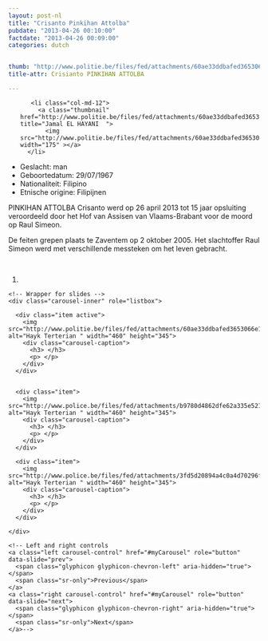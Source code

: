 ```yaml
---
layout: post-nl
title: "Crisanto Pinkihan Attolba"
pubdate: "2013-04-26 00:10:00"
factdate: "2013-04-26 00:09:00"
categories: dutch


thumb: "http://www.politie.be/files/fed/attachments/60ae33ddbafed3653066e1051b813df3.jpg"
title-attr: Crisianto PINKIHAN ATTOLBA

---
```


<div class="row">

  <div class="col-xs-6 col-md-4">
<ul class="row polaroids">

       <li class="col-md-12">  
         <a class="thumbnail" href="http://www.politie.be/files/fed/attachments/60ae33ddbafed3653066e1051b813df3.jpg" title="Jamal EL HAYANI  ">
           <img src="http://www.politie.be/files/fed/attachments/60ae33ddbafed3653066e1051b813df3.jpg" width="175" ></a>
      </li>  

  </ul>

  
  </div>
  <div class="col-xs-12 col-md-8">


<ul>
<li>Geslacht: man</li>
<li>Geboortedatum: 29/07/1967</li>
<li>Nationaliteit: Filipino</li>
<li>Etnische origine: Filipijnen</li>
</ul> 


<p>PINKIHAN ATTOLBA Crisanto werd op 26 april 2013  tot 15 jaar opsluiting veroordeeld door het Hof van Assisen van Vlaams-Brabant voor de moord op Raul Simeon.</p>
<p>De feiten grepen plaats te Zaventem op 2 oktober 2005. Het slachtoffer Raul Simeon werd met verschillende messteken om het leven gebracht.
</p>


<!-- SLIDER -->
<div class="container"  class="col-xs-12 col-md-12">
  <br>
  <div id="myCarousel" class="carousel slide" data-ride="carousel">
    <!-- Indicators -->
    <ol class="carousel-indicators">
      <li data-target="#myCarousel" data-slide-to="0" class="active"></li>
    </ol>

    <!-- Wrapper for slides -->
    <div class="carousel-inner" role="listbox">

      <div class="item active">
        <img src="http://www.politie.be/files/fed/attachments/60ae33ddbafed3653066e1051b813df3.jpg" alt="Hayk Terterian " width="460" height="345">
        <div class="carousel-caption">
          <h3> </h3>
          <p> </p>
        </div>
      </div>

      
      <div class="item">
        <img src="http://www.police.be/files/fed/attachments/b9780d4862dfe62a335e521ccaf20a7c.jpg" alt="Hayk Terterian " width="460" height="345">
        <div class="carousel-caption">
          <h3> </h3>
          <p> </p>
        </div>
      </div>
      
      <div class="item">
        <img src="http://www.police.be/files/fed/attachments/3fd5d20894a4c0a4d70296fee75041e6.jpg" alt="Hayk Terterian " width="460" height="345">
        <div class="carousel-caption">
          <h3> </h3>
          <p> </p>
        </div>
      </div>
  
    </div>

    <!-- Left and right controls 
    <a class="left carousel-control" href="#myCarousel" role="button" data-slide="prev">
      <span class="glyphicon glyphicon-chevron-left" aria-hidden="true"></span>
      <span class="sr-only">Previous</span>
    </a>
    <a class="right carousel-control" href="#myCarousel" role="button" data-slide="next">
      <span class="glyphicon glyphicon-chevron-right" aria-hidden="true"></span>
      <span class="sr-only">Next</span>
    </a>-->
  </div>
</div>

  <link rel="stylesheet" href="http://maxcdn.bootstrapcdn.com/bootstrap/3.3.5/css/bootstrap.min.css">
  <script src="https://ajax.googleapis.com/ajax/libs/jquery/1.11.3/jquery.min.js"></script>
  <script src="http://maxcdn.bootstrapcdn.com/bootstrap/3.3.5/js/bootstrap.min.js"></script>
  <!-- SLIDER -->
  
</div>


</div>

